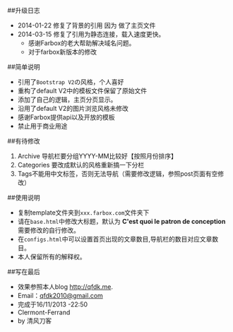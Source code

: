 ##升级日志
* 2014-01-22 修复了背景的引用 因为 做了主页文件
* 2014-03-15 修复了引用为静态连接，载入速度更快。
	* 感谢Farbox的老大帮助解决域名问题。
	* 对于farbox新版本的修改 
	
##简单说明
* 引用了`Bootstrap V2`の风格，个人喜好
* 重构了default V2中的模板文件保留了原始文件
* 添加了自己的逻辑，主页分页显示。
* 沿用了default V2的图片浏览风格未修改
* 感谢Farbox提供api以及开放的模板
* 禁止用于商业用途

##有待修改
1. Archive 导航栏要分组YYYY-MM比较好【按照月份排序】
2. Categories 要改成默认的风格重新搞一下分栏
3. Tags不能用中文标签，否则无法导航（需要修改逻辑，参照post页面有空修改）

##使用说明
* 复制template文件夹到`xxx.farbox.com`文件夹下
* 请在`base.html`中修改大标题，默认为 **C'est  quoi le patron de conception** 需要修改的自行修改。
* 在`configs.html`中可以设置首页出现的文章数目,导航栏的数目对应文章数目。
* 本人保留所有的解释权。

##写在最后
* 效果参照本人blog <http://qfdk.me>.
* Email：<qfdk2010@gmail.com>
* 完成于16/11/2013 -22:50
* Clermont-Ferrand
* by 清风刀客 